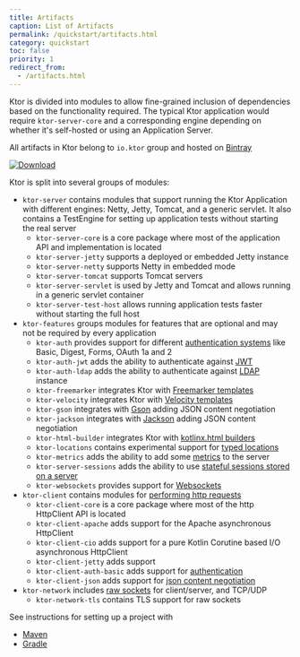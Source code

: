 ```yaml
---
title: Artifacts
caption: List of Artifacts  
permalink: /quickstart/artifacts.html
category: quickstart
toc: false
priority: 1
redirect_from:
  - /artifacts.html
---
```


Ktor is divided into modules to allow fine-grained inclusion of dependencies based on the functionality required. 
The typical Ktor application would require `ktor-server-core` and a corresponding engine depending on whether it's self-hosted
 or using an Application Server. 

All artifacts in Ktor belong to `io.ktor` group and hosted on [Bintray](https://bintray.com/kotlin/ktor)

[![Download](https://api.bintray.com/packages/kotlin/ktor/ktor/images/download.svg?version={{site.ktor_version}})](https://bintray.com/kotlin/ktor/ktor/{{site.ktor_version}})
    
Ktor is split into several groups of modules:

* `ktor-server` contains modules that support running the Ktor Application with different engines: Netty, Jetty, Tomcat, and 
a generic servlet. It also contains a TestEngine for setting up application tests without starting the real server
  * `ktor-server-core` is a core package where most of the application API and implementation is located 
  * `ktor-server-jetty` supports a deployed or embedded Jetty instance
  * `ktor-server-netty` supports Netty in embedded mode
  * `ktor-server-tomcat` supports Tomcat servers
  * `ktor-server-servlet` is used by Jetty and Tomcat and allows running in a generic servlet container
  * `ktor-server-test-host` allows running application tests faster without starting the full host
* `ktor-features` groups modules for features that are optional and may not be required by every application
  * `ktor-auth` provides support for different [authentication systems](/features/authentication.html) like Basic, Digest, Forms, OAuth 1a and 2
  * `ktor-auth-jwt` adds the ability to authenticate against [JWT](/features/authentication.html#jwt)
  * `ktor-auth-ldap` adds the ability to authenticate against [LDAP](/features/authentication.html#ldap) instance
  * `ktor-freemarker` integrates Ktor with [Freemarker templates](/features/freemarker.html)
  * `ktor-velocity` integrates Ktor with [Velocity templates](/features/velocity.html)
  * `ktor-gson` integrates with [Gson](/features/gson.html) adding JSON content negotiation
  * `ktor-jackson` integrates with [Jackson](/features/gson.html) adding JSON content negotiation
  * `ktor-html-builder` integrates Ktor with [kotlinx.html builders](/features/html-dsl.html)
  * `ktor-locations` contains experimental support for [typed locations](/features/locations.html)
  * `ktor-metrics` adds the ability to add some [metrics](/features/metrics.html) to the server
  * `ktor-server-sessions` adds the ability to use [stateful sessions stored on a server](/features/sessions.html)
  * `ktor-websockets` provides support for [Websockets](/features/websockets.html)
* `ktor-client` contains modules for [performing http requests](/clients/http-client.html)
  * `ktor-client-core` is a core package where most of the http HttpClient API is located
  * `ktor-client-apache` adds support for the Apache asynchronous HttpClient
  * `ktor-client-cio`  adds support for a pure Kotlin Corutine based I/O asynchronous HttpClient
  * `ktor-client-jetty` adds support
  * `ktor-client-auth-basic` adds support for [authentication](/clients/http-client.html#basicauth)
  * `ktor-client-json` adds support for [json content negotiation](/clients/http-client.html#jsonfeature)
* `ktor-network` includes [raw sockets](/servers/raw-sockets.html) for client/server, and TCP/UDP
  * `ktor-network-tls` contains TLS support for raw sockets
 
See instructions for setting up a project with

* [Maven](/quickstart/maven.html)
* [Gradle](/quickstart/gradle.html)

